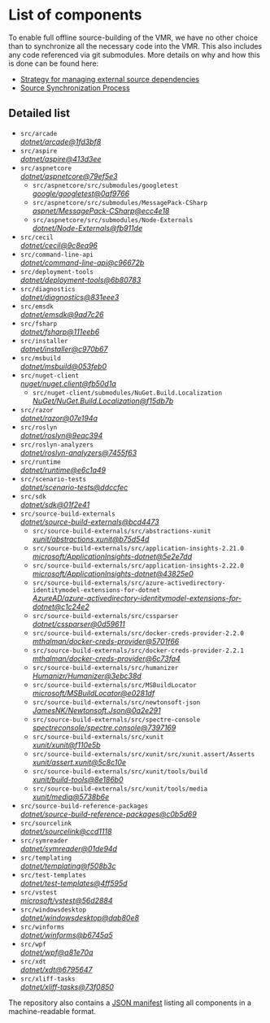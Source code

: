 ﻿# List of components

To enable full offline source-building of the VMR, we have no other choice than to synchronize all the necessary code into the VMR. This also includes any code referenced via git submodules. More details on why and how this is done can be found here:
- [Strategy for managing external source dependencies](src/arcade/Documentation/UnifiedBuild/VMR-Strategy-For-External-Source.md)
- [Source Synchronization Process](src/arcade/Documentation/UnifiedBuild/VMR-Design-And-Operation.md#source-synchronization-process)

## Detailed list

<!-- component list beginning -->
- `src/arcade`  
*[dotnet/arcade@1fd3bf8](https://github.com/dotnet/arcade/tree/1fd3bf852108d4a3e0e4b71c405e446469b08ea6)*
- `src/aspire`  
*[dotnet/aspire@413d3ee](https://github.com/dotnet/aspire/tree/413d3ee8cf12372ead951abef360faf5c78fab25)*
- `src/aspnetcore`  
*[dotnet/aspnetcore@79ef5e3](https://github.com/dotnet/aspnetcore/tree/79ef5e329b1e31c3775a1977798253cc8f7da6cc)*
    - `src/aspnetcore/src/submodules/googletest`  
    *[google/googletest@0af9766](https://github.com/google/googletest/tree/0af976647f49ff0944c5971ae0a45d6fcdf1ecca)*
    - `src/aspnetcore/src/submodules/MessagePack-CSharp`  
    *[aspnet/MessagePack-CSharp@ecc4e18](https://github.com/aspnet/MessagePack-CSharp/tree/ecc4e18ad7a0c7db51cd7e3d2997a291ed01444d)*
    - `src/aspnetcore/src/submodules/Node-Externals`  
    *[dotnet/Node-Externals@fb911de](https://github.com/dotnet/Node-Externals/tree/fb911deddbaf7367146718374a403d393571f18a)*
- `src/cecil`  
*[dotnet/cecil@9c8ea96](https://github.com/dotnet/cecil/tree/9c8ea966df62f764523b51772763e74e71040a92)*
- `src/command-line-api`  
*[dotnet/command-line-api@c96672b](https://github.com/dotnet/command-line-api/tree/c96672b8b84c307feb035fed6cbe9db85d5b87d3)*
- `src/deployment-tools`  
*[dotnet/deployment-tools@6b80783](https://github.com/dotnet/deployment-tools/tree/6b80783f6743ee9f18940eb6acb7135e5c111d4b)*
- `src/diagnostics`  
*[dotnet/diagnostics@831eee3](https://github.com/dotnet/diagnostics/tree/831eee3a9e69dd886fa190a9914a7f66260c653a)*
- `src/emsdk`  
*[dotnet/emsdk@9ad7c26](https://github.com/dotnet/emsdk/tree/9ad7c262f14dc5e40a64030ade7788b36e74adf0)*
- `src/fsharp`  
*[dotnet/fsharp@111eeb6](https://github.com/dotnet/fsharp/tree/111eeb61b14b3453342b135733cc571cd1dcec3f)*
- `src/installer`  
*[dotnet/installer@c970b67](https://github.com/dotnet/installer/tree/c970b67c095f87feff1c977357d9bfd81becad7a)*
- `src/msbuild`  
*[dotnet/msbuild@053feb0](https://github.com/dotnet/msbuild/tree/053feb0db1845c96e2e9a60e676039d1503b916f)*
- `src/nuget-client`  
*[nuget/nuget.client@fb50d1a](https://github.com/nuget/nuget.client/tree/fb50d1a45ed10b39b5f335bc3a4bdcaea9b951cf)*
    - `src/nuget-client/submodules/NuGet.Build.Localization`  
    *[NuGet/NuGet.Build.Localization@f15db7b](https://github.com/NuGet/NuGet.Build.Localization/tree/f15db7b7c6f5affbea268632ef8333d2687c8031)*
- `src/razor`  
*[dotnet/razor@07e194a](https://github.com/dotnet/razor/tree/07e194a65a1a9f85fec3af041aace521300381b7)*
- `src/roslyn`  
*[dotnet/roslyn@9eac394](https://github.com/dotnet/roslyn/tree/9eac39405465af6fdc0303ba975b5eefbf8e3124)*
- `src/roslyn-analyzers`  
*[dotnet/roslyn-analyzers@7455f63](https://github.com/dotnet/roslyn-analyzers/tree/7455f63411369a962f769361d1a979a547756ada)*
- `src/runtime`  
*[dotnet/runtime@e6c1a49](https://github.com/dotnet/runtime/tree/e6c1a49be165fa63247196f29384c9c60e626183)*
- `src/scenario-tests`  
*[dotnet/scenario-tests@ddccfec](https://github.com/dotnet/scenario-tests/tree/ddccfec3ccd631fb8341c8b6e4e422e8cb339aa5)*
- `src/sdk`  
*[dotnet/sdk@01f2e41](https://github.com/dotnet/sdk/tree/01f2e41aab1cc80e56a67102dbf1b304102b352c)*
- `src/source-build-externals`  
*[dotnet/source-build-externals@bcd4473](https://github.com/dotnet/source-build-externals/tree/bcd44732882bc2b81b30146c778eb6ccb7fea793)*
    - `src/source-build-externals/src/abstractions-xunit`  
    *[xunit/abstractions.xunit@b75d54d](https://github.com/xunit/abstractions.xunit/tree/b75d54d73b141709f805c2001b16f3dd4d71539d)*
    - `src/source-build-externals/src/application-insights-2.21.0`  
    *[microsoft/ApplicationInsights-dotnet@5e2e7dd](https://github.com/microsoft/ApplicationInsights-dotnet/tree/5e2e7ddda961ec0e16a75b1ae0a37f6a13c777f5)*
    - `src/source-build-externals/src/application-insights-2.22.0`  
    *[microsoft/ApplicationInsights-dotnet@43825e0](https://github.com/microsoft/ApplicationInsights-dotnet/tree/43825e06a22cdfb702fc199a7ba99a7d541d48c6)*
    - `src/source-build-externals/src/azure-activedirectory-identitymodel-extensions-for-dotnet`  
    *[AzureAD/azure-activedirectory-identitymodel-extensions-for-dotnet@c1c24e2](https://github.com/AzureAD/azure-activedirectory-identitymodel-extensions-for-dotnet/tree/c1c24e29d5eeac2a2cd53fe0b5656924bdb69e3d)*
    - `src/source-build-externals/src/cssparser`  
    *[dotnet/cssparser@0d59611](https://github.com/dotnet/cssparser/tree/0d59611784841735a7778a67aa6e9d8d000c861f)*
    - `src/source-build-externals/src/docker-creds-provider-2.2.0`  
    *[mthalman/docker-creds-provider@5701f66](https://github.com/mthalman/docker-creds-provider/tree/5701f6667c1fbd805684857baaa860383bbdfed7)*
    - `src/source-build-externals/src/docker-creds-provider-2.2.1`  
    *[mthalman/docker-creds-provider@6c73fa4](https://github.com/mthalman/docker-creds-provider/tree/6c73fa4784795ae07f49305a057abf5c473d2adb)*
    - `src/source-build-externals/src/humanizer`  
    *[Humanizr/Humanizer@3ebc38d](https://github.com/Humanizr/Humanizer/tree/3ebc38de585fc641a04b0e78ed69468453b0f8a1)*
    - `src/source-build-externals/src/MSBuildLocator`  
    *[microsoft/MSBuildLocator@e0281df](https://github.com/microsoft/MSBuildLocator/tree/e0281df33274ac3c3e22acc9b07dcb4b31d57dc0)*
    - `src/source-build-externals/src/newtonsoft-json`  
    *[JamesNK/Newtonsoft.Json@0a2e291](https://github.com/JamesNK/Newtonsoft.Json/tree/0a2e291c0d9c0c7675d445703e51750363a549ef)*
    - `src/source-build-externals/src/spectre-console`  
    *[spectreconsole/spectre.console@7397169](https://github.com/spectreconsole/spectre.console/tree/7397169a2757dc3657598bdea4ac222c0f283425)*
    - `src/source-build-externals/src/xunit`  
    *[xunit/xunit@f110e5b](https://github.com/xunit/xunit/tree/f110e5bee5dfd4c08339587c9c3df9292fcb597c)*
    - `src/source-build-externals/src/xunit/src/xunit.assert/Asserts`  
    *[xunit/assert.xunit@5c8c10e](https://github.com/xunit/assert.xunit/tree/5c8c10e085eb42f39f2fe0b40c94bf56649eb0a4)*
    - `src/source-build-externals/src/xunit/tools/build`  
    *[xunit/build-tools@8e186b0](https://github.com/xunit/build-tools/tree/8e186b0f8e398796e75453f3f18952b06d29fdfd)*
    - `src/source-build-externals/src/xunit/tools/media`  
    *[xunit/media@5738b6e](https://github.com/xunit/media/tree/5738b6e86f08e0389c4392b939c20e3eca2d9822)*
- `src/source-build-reference-packages`  
*[dotnet/source-build-reference-packages@c0b5d69](https://github.com/dotnet/source-build-reference-packages/tree/c0b5d69a1a1513528c77fffff708c7502d57c35c)*
- `src/sourcelink`  
*[dotnet/sourcelink@ccd1118](https://github.com/dotnet/sourcelink/tree/ccd1118012ffc1a2813399a9f378ddf0b043d3ab)*
- `src/symreader`  
*[dotnet/symreader@01de94d](https://github.com/dotnet/symreader/tree/01de94d9718fd48c511cae276437edcd41b41fa4)*
- `src/templating`  
*[dotnet/templating@f508b3c](https://github.com/dotnet/templating/tree/f508b3c3afbc7c748d8b052c442c7173e3c73401)*
- `src/test-templates`  
*[dotnet/test-templates@4ff595d](https://github.com/dotnet/test-templates/tree/4ff595d7e7a51c0e16088658d6ab7de94f550328)*
- `src/vstest`  
*[microsoft/vstest@56d2884](https://github.com/microsoft/vstest/tree/56d28849af08dc3143d019694aa92f186b89d2ac)*
- `src/windowsdesktop`  
*[dotnet/windowsdesktop@dab80e8](https://github.com/dotnet/windowsdesktop/tree/dab80e85de425dfc80cf2bd0d8fbe10bf926c1b8)*
- `src/winforms`  
*[dotnet/winforms@b6745a5](https://github.com/dotnet/winforms/tree/b6745a5b5075bef05415d1600a5125282410a71b)*
- `src/wpf`  
*[dotnet/wpf@a81e70a](https://github.com/dotnet/wpf/tree/a81e70ad9b24f3881a59e8ed90dfcdbfc150acab)*
- `src/xdt`  
*[dotnet/xdt@6795647](https://github.com/dotnet/xdt/tree/67956470ccbe5a51255b5b014811076ae99ae79f)*
- `src/xliff-tasks`  
*[dotnet/xliff-tasks@73f0850](https://github.com/dotnet/xliff-tasks/tree/73f0850939d96131c28cf6ea6ee5aacb4da0083a)*
<!-- component list end -->

The repository also contains a [JSON manifest](https://github.com/dotnet/dotnet/blob/main/src/source-manifest.json) listing all components in a machine-readable format.
